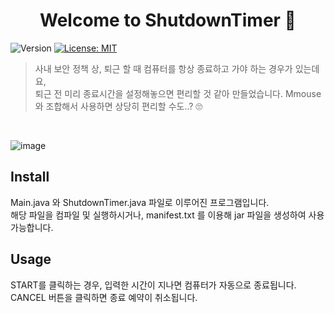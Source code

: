 <h1 align="center">Welcome to ShutdownTimer 👋</h1>
<p>
  <img alt="Version" src="https://img.shields.io/badge/version-1.0.0-blue.svg?cacheSeconds=2592000" />
  <a href="mit" target="_blank">
    <img alt="License: MIT" src="https://img.shields.io/badge/License-MIT-yellow.svg" />
  </a>
</p>

> 사내 보안 정책 상, 퇴근 할 때 컴퓨터를 항상 종료하고 가야 하는 경우가 있는데요,<br>
> 퇴근 전 미리 종료시간을 설정해놓으면 편리할 것 같아 만들었습니다.
> Mmouse와 조합해서 사용하면 상당히 편리할 수도..? 🙄

<br>

![image](https://github.com/binary-river/ShutdownTimer/assets/66468384/3d588c31-c577-4892-ac2b-a5c446241155)


## Install
Main.java 와 ShutdownTimer.java 파일로 이루어진 프로그램입니다.<br>
해당 파일을 컴파일 및 실행하시거나, manifest.txt 를 이용해 jar 파일을 생성하여 사용 가능합니다.

## Usage
START를 클릭하는 경우, 입력한 시간이 지나면 컴퓨터가 자동으로 종료됩니다.<br>
CANCEL 버튼을 클릭하면 종료 예약이 취소됩니다.<br>

